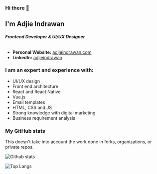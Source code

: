 ### Hi there 👋

## I'm Adjie Indrawan

###### ***Frontend Developer & UI/UX Designer***

* **Personal Website:** [adjieindrawan.com](https://adjieindrawan.com/)
* **LinkedIn:** [adjieindrawan](https://www.linkedin.com/in/adjieindrawan/)


### I am an expert and experience with:

* UI/UX design  
* Front end architecture  
* React and React Native  
* Vue.js  
* Email templates  
* HTML, CSS and JS  
* Strong knowledge with digital marketing  
* Business requirement analysis

### My GitHub stats
This doesn't take into account the work done in forks, organizations, or private repos.

![Github stats](https://github-readme-stats.vercel.app/api?username=adjieindrawan&show_icons=true)


![Top Langs](https://github-readme-stats.vercel.app/api/top-langs/?username=adjieindrawan)
